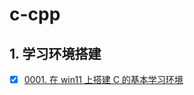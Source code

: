 # c-cpp


## 1. 学习环境搭建

- [x] [0001. 在 win11 上搭建 C 的基本学习环境](https://tnotesjs.github.io/TNotes.c-cpp/notes/0001.%20%E5%9C%A8%20win11%20%E4%B8%8A%E6%90%AD%E5%BB%BA%20C%20%E7%9A%84%E5%9F%BA%E6%9C%AC%E5%AD%A6%E4%B9%A0%E7%8E%AF%E5%A2%83/README)
